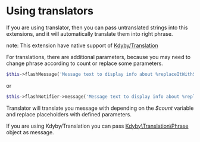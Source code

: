 # Using translators

If you are using translator, then you can pass untranslated strings into this extensions, and it will automatically translate them into right phrase.

note: This extension have native support of [Kdyby/Translation](https://github.com/Kdyby/Translation)

For translations, there are additional parameters, because you may need to change phrase according to count or replace some parameters.

```php
$this->flashMessage('Message text to display info about %replaceItWithSomething%', 'success', 'Optional title', $overlay, $count, $parameters)
```

or

```php
$this->flashNotifier->message('Message text to display info about %replaceItWithSomething%', 'success', 'Optional title', $overlay, $count, $parameters)
```

Translator will translate you message with depending on the *$count* variable and replace placeholders with defined parameters.

If you are using Kdyby/Translation you can pass [Kdyby\Translation\Phrase](https://github.com/Kdyby/Translation/blob/master/src/Kdyby/Translation/Phrase.php) object as message.
